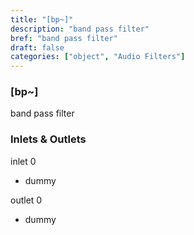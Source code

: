 ```yaml
---
title: "[bp~]"
description: "band pass filter"
bref: "band pass filter"
draft: false
categories: ["object", "Audio Filters"]
---
```


### [bp~]

band pass filter

### Inlets & Outlets

inlet 0

 - dummy

outlet 0

 - dummy
 

